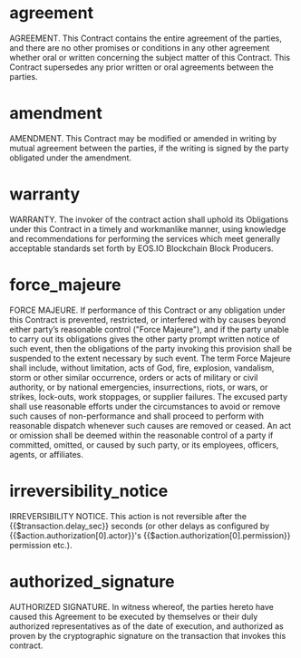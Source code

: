 <h1 class="clause">agreement</h1>
AGREEMENT.
This Contract contains the entire agreement of the parties, and there are no other promises or conditions in any other agreement whether oral or written concerning the subject matter of this Contract. This Contract supersedes any prior written or oral agreements between the parties.

<h1 class="clause">amendment</h1>
AMENDMENT.
This Contract may be modified or amended in writing by mutual agreement between the parties, if the writing is signed by the party obligated under the amendment.

<h1 class="clause">warranty</h1>
WARRANTY.
The invoker of the contract action shall uphold its Obligations under this Contract in a timely and workmanlike manner, using knowledge and recommendations for performing the services which meet generally acceptable standards set forth by EOS.IO Blockchain Block Producers.

<h1 class="clause">force_majeure</h1>
FORCE MAJEURE.
If performance of this Contract or any obligation under this Contract is prevented, restricted, or interfered with by causes beyond either party’s reasonable control ("Force Majeure"), and if the party unable to carry out its obligations gives the other party prompt written notice of such event, then the obligations of the party invoking this provision shall be suspended to the extent necessary by such event. The term Force Majeure shall include, without limitation, acts of God, fire, explosion, vandalism, storm or other similar occurrence, orders or acts of military or civil authority, or by national emergencies, insurrections, riots, or wars, or strikes, lock-outs, work stoppages, or supplier failures. The excused party shall use reasonable efforts under the circumstances to avoid or remove such causes of non-performance and shall proceed to perform with reasonable dispatch whenever such causes are removed or ceased. An act or omission shall be deemed within the reasonable control of a party if committed, omitted, or caused by such party, or its employees, officers, agents, or affiliates.

<h1 class="clause">irreversibility_notice</h1>
IRREVERSIBILITY NOTICE.
This action is not reversible after the {{$transaction.delay_sec}} seconds (or other delays as configured by {{$action.authorization[0].actor}}'s {{$action.authorization[0].permission}} permission etc.).

<h1 class="clause">authorized_signature</h1>
AUTHORIZED SIGNATURE.
In witness whereof, the parties hereto have caused this Agreement to be executed by themselves or their duly authorized representatives as of the date of execution, and authorized as proven by the cryptographic signature on the transaction that invokes this contract.